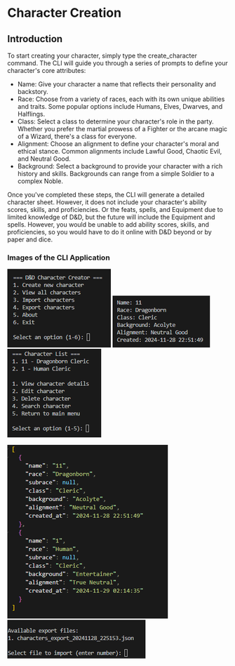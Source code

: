 # Character Creation

## Introduction

To start creating your character, simply type the create_character command. The CLI will guide you through a series of prompts to define your character's core attributes:

- Name: Give your character a name that reflects their personality and backstory.
- Race: Choose from a variety of races, each with its own unique abilities and traits. Some popular options include Humans, Elves, Dwarves, and Halflings.
- Class: Select a class to determine your character's role in the party. Whether you prefer the martial prowess of a Fighter or the arcane magic of a Wizard, there's a class for everyone.
- Alignment: Choose an alignment to define your character's moral and ethical stance. Common alignments include Lawful Good, Chaotic Evil, and Neutral Good.
- Background: Select a background to provide your character with a rich history and skills. Backgrounds can range from a simple Soldier to a complex Noble.

Once you've completed these steps, the CLI will generate a detailed character sheet. However, it does not include your character's ability scores, skills, and proficiencies. Or the feats, spells, and Equipment due to limited knowledge of D&D, but the future will include the Equipment and spells. However, you would be unable to add ability scores, skills, and proficiencies, so you would have to do it online with D&D beyond or by paper and dice.

### Images of the CLI Application

![Menu-0](imgs/D&D-Character-Creation.png)
![Menu-1](imgs/D&D-Character-Creation-1.png)
![Menu-3](imgs/D&D-Character-Creation-3.png)

![Menu-4](imgs/D&D-Character-Creation-4.png)
![Menu-2](imgs/D&D-Character-Creation-2.png)

